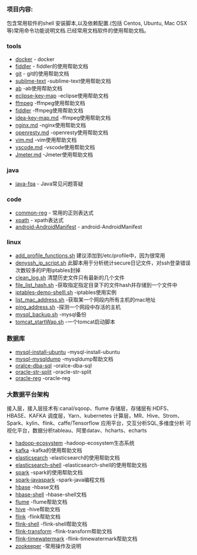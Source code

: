 
### 项目内容:
包含常用软件的shell 安装脚本,以及依赖配置.(包括 Centos, Ubuntu, Mac OSX 等)常用命令功能说明文档.已经常用文档软件的使用帮助文档。


### tools
* [docker](tools/docker.md) - docker
* [fiddler](tools/fiddler.md) - fiddler的使用帮助文档
* [git](tools/git-help.md) - git的使用帮助文档
* [sublime-text](tools/sublime-text.md) -sublime-text使用帮助文档
* [ab](tools/ab.md) -ab使用帮助文档
* [eclipse-key-map](tools/eclipse-key-map.md) -eclipse使用帮助文档
* [ffmpeg](tools/ffmpeg.md) -ffmpeg使用帮助文档
* [fiddler](tools/fiddler.md) -ffmpeg使用帮助文档
* [idea-key-map.md](tools/idea-key-map.md) -ffmpeg使用帮助文档
* [nginx.md](tools/nginx.md) -nginx使用帮助文档
* [openresty.md](tools/openresty.md) -openresty使用帮助文档
* [vim.md](tools/vim.md) -vim使用帮助文档
* [vscode.md](tools/vscode.md) -vscode使用帮助文档
* [Jmeter.md](tools/Jmeter.md) -Jmeter使用帮助文档


### java
* [java-fqa](java/java-fqa.md) - Java常见问题答疑

### code
* [common-reg](dev/command-reg.md) - 常用的正则表达式
* [xpath](dev/xpath.md) - xpath表达式
* [android-AndroidManifest](dev/android-AndroidManifest.md) - android-AndroidManifest



### linux
* [add_profile_functions.sh](linux/bash/add_profile_functions.sh) 建议添加到/etc/profile中，因为很常用
* [denyssh_ip_script.sh](linux/bash/denyssh_ip_script.sh)  此脚本用于分析统计secure日记文件，对ssh登录错误次数较多的IP用iptables封掉
* [clean_log.sh](linux/bash/clean_log.sh) 清楚历史文件只有最新的几个文件
* [file_list_hash.sh](linux/bash/file_list_hash.sh) -获取指定指定目录下的文件hash并存储到一个文件中
* [iptables-demo-shelll.sh](linux/bash/iptables-demo-shelll.sh) -iptables使用实例
* [list_mac_address.sh](linux/bash/list_mac_address.sh) -获取某一个网段内所有主机的mac地址
* [ping_address.sh](linux/bash/ping_address.sh) -探测一个网段中存活的主机
* [mysql_backup.sh](linux/bash/mysql_back.sh) -mysql备份
* [tomcat_startWap.sh](linux/bash/tomcat_startWap.sh) -一个tomcat启动脚本


### 数据库
* [mysql-install-ubuntu](db/mysql-install-ubuntu.md) -mysql-install-ubuntu
* [mysql-mysqldump](db/mysql-mysqldump.md) -mysqldump帮助文档
* [oralce-dba-sql](db/oralce-dba-sql.md) -oralce-dba-sql
* [oracle-str-split](db/oracle-str-split.md) -oracle-str-split
* [oracle-reg](db/oracle-reg.md) -oracle-reg


### 大数据平台架构
接入层，接入层技术有:canal/sqoop、flume
存储层，存储层有:HDFS、 HBASE、KAFKA
调度层，Yarn、kubernetes
计算层，MR、Hive、Strom、Spark、kylin、flink、caffe/Tensorflow
应用平台，交互分析SQL,多维度分析
可视化平台，数据分析tableau、阿里datav、hcharts、echarts

* [hadoop-ecosystem](db/hadoop-ecosystem.md) -hadoop-ecosystem生态系统
* [kafka](db/kafka.md) -kafka的使用帮助文档
* [elasticsearch](db/elasticsearch.md) -elasticsearch的使用帮助文档
* [elasticsearch-shell](db/elasticsearch-shell.md) -elasticsearch-shell的使用帮助文档
* [spark](db/spark.md) -spark的使用帮助文档
* [spark-javaspark](db/spark-javaspark.md) -spark-java编程文档
* [hbase](db/hbase.md) -hbase文档
* [hbase-shell](db/hbase-shell.md) -hbase-shell文档
* [flume](db/flume.md) -flume帮助文档
* [hive](db/hive.md) -hive帮助文档
* [flink](db/flink.md) -flink帮助文档
* [flink-shell](db/flink-shell.md) -flink-shell帮助文档
* [flink-transform](db/flink-transform.md) -flink-transform帮助文档
* [flink-timewatermark](db/flink-timewatermark.md) -flink-timewatermark帮助文档
* [zookeeper](db/zookeeper.md) -常用操作及说明